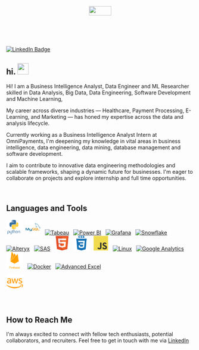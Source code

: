 <div align="center">
    <img src="https://media4.giphy.com/media/TJP7EH5i1fB2rKeWbf/giphy.webp?cid=ecf05e470z20h6f25gpm0zotdlorn8en0censlfegkbegzt6&ep=v1_gifs_search&rid=giphy.webp&ct=g" data-canonical-src="https://media.giphy.com/media/FPbnShq1h1IS5FQyPD/giphy.gif" width="60" height="25" style="max-width: 100%; " data-target="animated-image.originalImage">
</div>

<br><br><br>

<a href="https://www.linkedin.com/in/gauripjadhav/" rel="nofollow">
<img src="https://camo.githubusercontent.com/7c2145551dc29c09205720b1acea43652035cc0f1eb46278acc400f1c1fc59a8/68747470733a2f2f696d672e736869656c64732e696f2f62616467652f4c696e6b6564496e2d626c75653f7374796c653d666f722d7468652d6261646765266c6f676f3d6c696e6b6564696e266c6f676f436f6c6f723d7768697465" alt="LinkedIn Badge" data-canonical-src="https://img.shields.io/badge/LinkedIn-blue?style=for-the-badge&amp;logo=linkedin&amp;logoColor=white" style="max-width: 100%;">
  </a>

## hi. <img src="https://camo.githubusercontent.com/d552948e7884c41fde2d32b9221d79f0df2076c7d824aaab954ca93f53d95884/68747470733a2f2f6d656469612e67697068792e636f6d2f6d656469612f6876524a434c467a6361737252346961377a2f67697068792e676966" data-canonical-src="https://media.giphy.com/media/hvRJCLFzcasrR4ia7z/giphy.gif" width="30" height="30" style="max-width: 100%; display: inline-block;" data-target="animated-image.originalImage">

Hi! I am a Business Intelligence Analyst, Data Engineer and ML Researcher skilled in Data Analysis, Big Data, Data Engineering, Software Development and Machine Learning,

My career across diverse industries — Healthcare, Payment Processing, E-Learning, and Marketing — has honed my expertise across the data and analysis lifecycle.

Currently working as a Business Intelligence Analyst Intern at OmniPayments, I'm deepening my knowledge in vital areas in business intelligence, data engineering, data mining, database management and software development.

I aim to contribute to innovative data engineering methodologies and scalable frameworks, shaping a dynamic future for businesses. I'm eager to collaborate on projects and explore internship and full time opportunities.

&nbsp;
## Languages and Tools
<a target="_blank" rel="noopener noreferrer" href="https://github.com/devicons/devicon/blob/master/icons/python/python-original-wordmark.svg"><img src="https://github.com/devicons/devicon/raw/master/icons/python/python-original-wordmark.svg" title="Python" alt="Python" width="40" height="40" style="max-width: 100%;"></a>
&nbsp;
<a target="_blank" rel="noopener noreferrer" href="https://github.com/devicons/devicon/blob/master/icons/mysql/mysql-original-wordmark.svg"><img src="https://github.com/devicons/devicon/raw/master/icons/mysql/mysql-original-wordmark.svg" title="MySQL" alt="MySQL" width="40" height="40" style="max-width: 100%;"></a>
&nbsp;
<a target="_blank" rel="noopener noreferrer" href="https://github.com/devicons/devicon/blob/master/icons/python/python-original-wordmark.svg"><img src="https://img.icons8.com/?size=96&id=9Kvi1p1F0tUo&format=png" title="Tableau" alt="Tabeau" width="40" height="40" style="max-width: 100%;"></a>
&nbsp;
<a target="_blank" rel="noopener noreferrer" href="https://github.com/devicons/devicon/blob/master/icons/python/python-original-wordmark.svg"><img src="https://img.icons8.com/?size=96&id=qYfwpsRXEcpc&format=png" title="Power BI" alt="Power BI" width="40" height="40" style="max-width: 100%;"></a>
&nbsp;
<a target="_blank" rel="noopener noreferrer" href="https://github.com/devicons/devicon/blob/master/icons/python/python-original-wordmark.svg"><img src="https://img.icons8.com/?size=96&id=bMkmDxPRZAld&format=png" title="Grafana" alt="Grafana" width="40" height="40" style="max-width: 100%;"></a>
&nbsp;
<a target="_blank" rel="noopener noreferrer" href="https://github.com/devicons/devicon/blob/master/icons/firebase/firebase-plain-wordmark.svg"><img src="https://encrypted-tbn0.gstatic.com/images?q=tbn:ANd9GcRxEuCqMbUet3u2M3ymoNaB3ApXWawtS_zIfEbAkGUDxr99H6X5icSUmlLllGtqdb9x4vA&usqp=CAU" title="Snowflake" alt="Snowflake" width="40" height="40" style="max-width: 100%;"></a>
&nbsp;
<a target="_blank" rel="noopener noreferrer" href="https://github.com/devicons/devicon/blob/master/icons/javascript/javascript-original.svg"><img src="https://encrypted-tbn0.gstatic.com/images?q=tbn:ANd9GcT9xoHYJNVM8e47kpX8_8QFyflzCKHPevC3J5gxbhc2LlImGbv9N5Y7qHDkcJZh9oGJR1Y&usqp=CAU" title="Alteryx" alt="Alteryx" width="40" height="40" style="max-width: 100%;"></a>
&nbsp;
<a target="_blank" rel="noopener noreferrer" href="https://github.com/devicons/devicon/blob/master/icons/javascript/javascript-original.svg"><img src="https://i.pinimg.com/736x/73/96/b8/7396b8543078228985df506d122df2e7.jpg" title="SAS" alt="SAS" width="40" height="50" style="max-width: 100%;"></a>
&nbsp;
<a target="_blank" rel="noopener noreferrer" href="https://github.com/devicons/devicon/blob/master/icons/html5/html5-original.svg"><img src="https://github.com/devicons/devicon/raw/master/icons/html5/html5-original.svg" title="HTML5" alt="HTML" width="40" height="40" style="max-width: 100%;"></a>
&nbsp;
<a target="_blank" rel="noopener noreferrer" href="https://github.com/devicons/devicon/blob/master/icons/css3/css3-plain-wordmark.svg"><img src="https://github.com/devicons/devicon/raw/master/icons/css3/css3-plain-wordmark.svg" title="CSS3" alt="CSS" width="40" height="40" style="max-width: 100%;"></a>
&nbsp;
<a target="_blank" rel="noopener noreferrer" href="https://github.com/devicons/devicon/blob/master/icons/javascript/javascript-original.svg"><img src="https://github.com/devicons/devicon/raw/master/icons/javascript/javascript-original.svg" title="JavaScript" alt="JavaScript" width="40" height="40" style="max-width: 100%;"></a>
&nbsp;
<a target="_blank" rel="noopener noreferrer" href="https://github.com/devicons/devicon/blob/master/icons/javascript/javascript-original.svg"><img src="https://img.icons8.com/?size=96&id=17842&format=png" title="Linux" alt="Linux" width="45" height="45" style="max-width: 100%;"></a>
&nbsp;
<a target="_blank" rel="noopener noreferrer" href="https://github.com/devicons/devicon/blob/master/icons/firebase/firebase-plain-wordmark.svg"><img src="https://img.icons8.com/?size=96&id=fcKpGwAbxxfP&format=png" title="Google Analytics" alt="Google Analytics" width="40" height="40" style="max-width: 100%;"></a>
&nbsp;
<a target="_blank" rel="noopener noreferrer" href="https://github.com/devicons/devicon/blob/master/icons/firebase/firebase-plain-wordmark.svg"><img src="https://github.com/devicons/devicon/raw/master/icons/firebase/firebase-plain-wordmark.svg" title="Firebase" alt="Firebase" width="45" height="45" style="max-width: 100%;"></a>
&nbsp;
<a target="_blank" rel="noopener noreferrer" href="https://github.com/devicons/devicon/blob/master/icons/firebase/firebase-plain-wordmark.svg"><img src="https://img.icons8.com/?size=96&id=22813&format=png" title="Docker" alt="Docker" width="40" height="45" style="max-width: 100%;"></a>
&nbsp;
<a target="_blank" rel="noopener noreferrer" href="https://github.com/devicons/devicon/blob/master/icons/firebase/firebase-plain-wordmark.svg"><img src="https://img.icons8.com/?size=96&id=117561&format=png" title="Advanced Excel" alt="Advanced Excel" width="40" height="40" style="max-width: 100%;"></a>
&nbsp;

<a target="_blank" rel="noopener noreferrer" href="https://github.com/devicons/devicon/blob/master/icons/amazonwebservices/amazonwebservices-plain-wordmark.svg"><img src="https://github.com/devicons/devicon/raw/master/icons/amazonwebservices/amazonwebservices-plain-wordmark.svg" title="AWS" alt="AWS" width="45" height="45" style="max-width: 100%;"></a>

&nbsp;
## How to Reach Me

<p dir="auto">I'm always excited to connect with fellow tech enthusiasts, potential collaborators, and recruiters. Feel free to get in touch with me via <a href="https://www.linkedin.com/in/gauripjadhav/" rel="nofollow"> LinkedIn </a></p>
